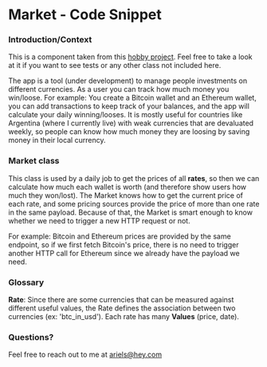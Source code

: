 # Market - Code Snippet

### Introduction/Context

This is a component taken from this [hobby project](https://github.com/arielscherman/grownis2). Feel free to take a look at it if you want to see tests or any other class not included here.

The app is a tool (under development) to manage people investments on different currencies. As a user you can track how much money you win/loose.
For example: You create a Bitcoin wallet and an Ethereum wallet, you can add transactions to keep track of your balances, and the app will calculate your daily winning/looses.
It is mostly useful for countries like Argentina (where I currently live) with weak currencies that are devaluated weekly, so people can know how much money they are loosing by saving money in their local currency.

### Market class

This class is used by a daily job to get the prices of all **rates**, so then we can calculate how much each wallet is worth (and therefore show users how much they won/lost).
The Market knows how to get the current price of each rate, and some pricing sources provide the price of more than one rate in the same payload.
Because of that, the Market is smart enough to know whether we need to trigger a new HTTP request or not.

For example: Bitcoin and Ethereum prices are provided by the same endpoint, so if we first fetch Bitcoin's price, there is no need to trigger another HTTP call for Ethereum since we already have the payload we need.

### Glossary

**Rate**: Since there are some currencies that can be measured against different useful values, the Rate defines the association between two currencies (ex: 'btc_in_usd'). Each rate has many __Values__ (price, date).

### Questions?

Feel free to reach out to me at ariels@hey.com
